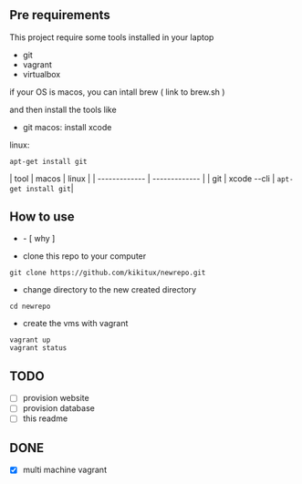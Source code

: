 #

## Pre requirements 

This project require some tools installed in your laptop

- git
- vagrant
- virtualbox

if your OS is macos, you can intall brew ( link to brew.sh )

and then install the tools like

- git
macos:
install xcode

linux:
```
apt-get install git
```

| tool | macos | linux |
| ------------- | ------------- |
| git | xcode --cli | `apt-get install git`|


## How to use

- <what> - [ why ]
<how>

- clone this repo to your computer

```
git clone https://github.com/kikitux/newrepo.git
```

- change directory to the new created directory

```
cd newrepo
```

- create the vms with vagrant

```
vagrant up
vagrant status
```


## TODO
- [ ] provision website
- [ ] provision database
- [ ] this readme

## DONE
- [x] multi machine vagrant

